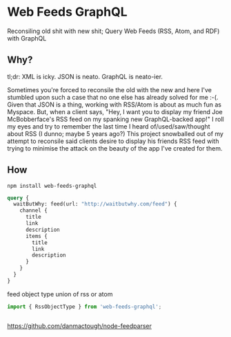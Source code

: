 # Web Feeds GraphQL
Reconsiling old shit with new shit; Query Web Feeds (RSS, Atom, and RDF) with GraphQL

## Why?

tl;dr: XML is icky. JSON is neato. GraphQL is neato-ier.

Sometimes you're forced to reconsile the old with the new and here I've stumbled upon such a case that no one else has already solved for me :-(. Given that JSON is a thing, working with RSS/Atom is about as much fun as Myspace. But, when a client says, "Hey, I want you to display my friend Joe McBobberface's RSS feed on my spanking new GraphQL-backed app!" I roll my eyes and try to remember the last time I heard of/used/saw/thought about RSS (I dunno; maybe 5 years ago?) This project snowballed out of my attempt to reconsile said clients desire to display his friends RSS feed with trying to minimise the attack on the beauty of the app I've created for them.

## How

```
npm install web-feeds-graphql
```


```graphql
query {
  waitButWhy: feed(url: "http://waitbutwhy.com/feed") {
    channel {
      title
      link
      description
      items {
        title
        link
        description
      }
    }
  }
}
```

feed object type
union of rss or atom

```js
import { RssObjectType } from 'web-feeds-graphql';



```


https://github.com/danmactough/node-feedparser